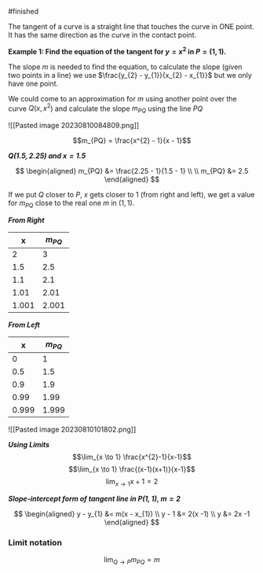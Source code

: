 #finished

The tangent of a curve is a straight line that touches the curve in ONE point. It has the same direction as the curve in the contact point.

**Example 1: Find the equation of the tangent for $y = x^{2}$ in $P = (1,1)$.**

The slope $m$ is needed to find the equation, to calculate the slope (given two points in a line) we use $\frac{y_{2} - y_{1}}{x_{2} - x_{1}}$ but we only have one point.

We could come to an approximation for $m$ using another point over the curve $Q(x, x^{2}$) and calculate the slope $m_{PQ}$ using the line $PQ$

![[Pasted image 20230810084809.png]]


$$m_{PQ} = \frac{x^{2} - 1}{x - 1}$$

***$Q(1.5, 2.25)$ and $x=1.5$***

$$
\begin{aligned}
m_{PQ} &= \frac{2.25 - 1}{1.5 - 1} \\ \\
m_{PQ} &= 2.5
\end{aligned}
$$

If we put $Q$ closer to $P$, $x$ gets closer to $1$ (from right and left), we get a value for $m_{PQ}$ close to the real one $m$ in $(1, 1)$.

***From Right***

| x     | $m_{PQ}$ |
| ----- | -------- |
| 2     | 3        |
| 1.5   | 2.5      |
| 1.1   | 2.1      |
| 1.01  | 2.01     |
| 1.001 | 2.001    |


***From Left***

| x     | $m_{PQ}$ |
| ----- | -------- |
| 0     | 1        |
| 0.5   | 1.5      |
| 0.9   | 1.9      |
| 0.99  | 1.99     |
| 0.999 | 1.999    |

![[Pasted image 20230810101802.png]]

***Using Limits***
$$\lim_{x \to 1} \frac{x^{2}-1}{x-1}$$
$$\lim_{x \to 1} \frac{(x-1)(x+1)}{x-1}$$
$$\lim_{x \to 1} x+1 =2$$

***Slope-intercept form of tangent line in $P(1,1)$, $m = 2$***

$$
\begin{aligned}
y - y_{1} &= m(x - x_{1}) \\
y - 1 &= 2(x -1) \\
y &= 2x -1
\end{aligned}
$$


### Limit notation
 
$$\lim_{Q \to P} m_{PQ} = m$$